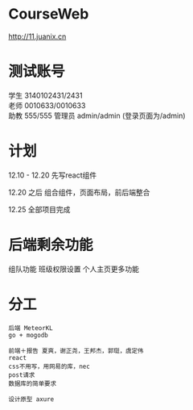# CourseWeb
http://11.juanix.cn

# 测试账号  
学生  3140102431/2431  
老师  0010633/0010633  
助教  555/555
管理员 admin/admin (登录页面为/admin)

# 计划  
12.10 - 12.20 先写react组件  
  
12.20 之后 组合组件，页面布局，前后端整合  
  
12.25 全部项目完成  

# 后端剩余功能  
组队功能
班级权限设置
个人主页更多功能

# 分工  
```
后端 MeteorKL  
go + mogodb  
  
前端＋报告 夏爽，谢正尧，王邦杰，郭珽，虞定伟  
react  
css不用写，用网易的库，nec  
post请求  
数据库的简单要求  
  
设计原型 axure  
```